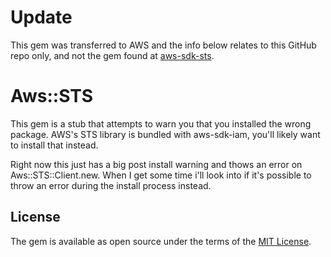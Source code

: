 # Update

This gem was transferred to AWS and the info below relates to this GitHub repo only, and not the gem found at [aws-sdk-sts](https://rubygems.org/gems/aws-sdk-sts).

# Aws::STS

This gem is a stub that attempts to warn you that you installed the wrong package. AWS's STS library is bundled with aws-sdk-iam, you'll likely want to install that instead.

Right now this just has a big post install warning and thows an error on Aws::STS::Client.new. When I get some time i'll look into if it's possible to throw an error during the install process instead.



## License

The gem is available as open source under the terms of the [MIT License](https://opensource.org/licenses/MIT).
